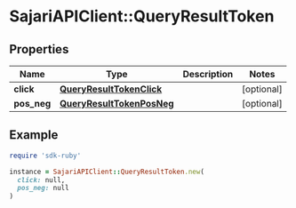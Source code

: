 # SajariAPIClient::QueryResultToken

## Properties

| Name | Type | Description | Notes |
| ---- | ---- | ----------- | ----- |
| **click** | [**QueryResultTokenClick**](QueryResultTokenClick.md) |  | [optional] |
| **pos_neg** | [**QueryResultTokenPosNeg**](QueryResultTokenPosNeg.md) |  | [optional] |

## Example

```ruby
require 'sdk-ruby'

instance = SajariAPIClient::QueryResultToken.new(
  click: null,
  pos_neg: null
)
```

